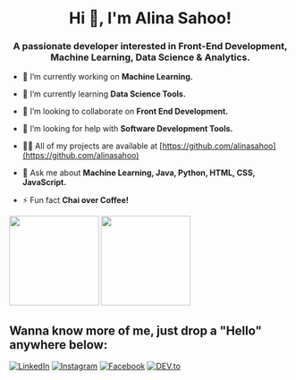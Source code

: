 <!--
**alinasahoo/alinasahoo** is a ✨ _special_ ✨ repository because its `README.md` (this file) appears on your GitHub profile.

Here are some ideas to get you started:

- 🔭 I’m currently working on ...
- 🌱 I’m currently learning ...
- 👯 I’m looking to collaborate on ...
- 🤔 I’m looking for help with ...
- 💬 Ask me about ...
- 📫 How to reach me: ...
- 😄 Pronouns: ...
- ⚡ Fun fact: ...
-->
<h1 align="center">Hi 👋, I'm Alina Sahoo!</h1>
<h3 align="center">A passionate developer interested in Front-End Development, Machine Learning, Data Science & Analytics.</h3>

- 🔭 I’m currently working on **Machine Learning.**

- 🌱 I’m currently learning **Data Science Tools.**

- 👯 I’m looking to collaborate on **Front End Development.**

- 🤝 I’m looking for help with **Software Development Tools.**

- 👨‍💻 All of my projects are available at [https://github.com/alinasahoo](https://github.com/alinasahoo)

- 💬 Ask me about **Machine Learning, Java, Python, HTML, CSS, JavaScript.**

- ⚡ Fun fact **Chai over Coffee!**

<p align="left">
  <img height="160em" src="https://github-readme-stats.vercel.app/api?username=alinasahoo&show_icons=true&theme=highcontrast&&count_private=true&hide=stars" />
  <img height="160em" src="https://github-readme-stats.vercel.app/api/top-langs/?username=alinasahoo&layout=compact&theme=highcontrast&langs_count=6" />
</a>
</p>

## Wanna know more of me, just drop a "Hello" anywhere below: 
<div>
<a href="https://www.linkedin.com/in/imalinasahoo" target="_blank"><img src="https://img.shields.io/badge/linkedin-%230077B5.svg?&style=flat-square&logo=linkedin&logoColor=white" alt="LinkedIn"></a>
<a href="https://www.instagram.com/imalinsahoo" target="_blank"><img src="https://img.shields.io/badge/instagram-%23E4405F.svg?&style=flat-square&logo=instagram&logoColor=white" alt="Instagram"></a>
<a href="https://www.instagram.com/imalinasahoo/" target="_blank"><img src="https://img.shields.io/badge/facebook-%231877F2.svg?&style=flat-square&logo=facebook&logoColor=white" alt="Facebook"></a>
<a href="https://dev.to/alinasahoo" target="_blank"><img src="https://img.shields.io/badge/DEV-%230A0A0A.svg?&style=flat-square&logo=DEV.to&logoColor=white" alt="DEV.to"></a>
</div>
